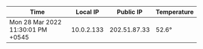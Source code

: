 | Time     | Local IP | Public IP | Temperature |
| ----------- | ----------- | ----------- | ----------- |
| Mon 28 Mar 2022 11:30:01 PM +0545      | 10.0.2.133     | 202.51.87.33  | 52.6° |
